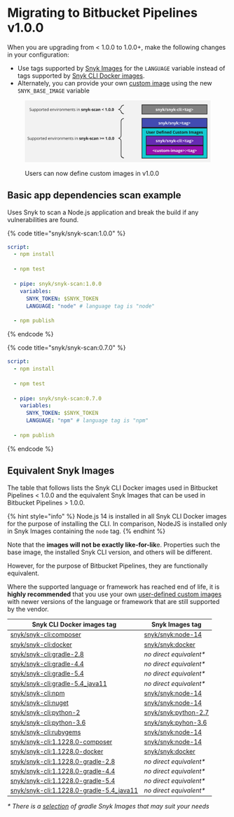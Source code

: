 # Migrating to Bitbucket Pipelines v1.0.0

When you are upgrading from < 1.0.0 to 1.0.0+, make the following changes in your configuration:

* Use tags supported by [Snyk Images](https://hub.docker.com/r/snyk/snyk/tags) for the `LANGUAGE` variable instead of tags supported by [Snyk CLI Docker images](https://hub.docker.com/r/snyk/snyk-cli/tags).
* Alternately, you can provide your own [custom image](../user-defined-custom-images-for-cli.md) using the new `SNYK_BASE_IMAGE` variable

<figure><img src="../../../.gitbook/assets/Untitled.jpg" alt="Users can now define custom images in v1.0.0"><figcaption><p>Users can now define custom images in v1.0.0</p></figcaption></figure>

## Basic app dependencies scan example <a href="#markdown-header-basic-app-dependencies-scan-example" id="markdown-header-basic-app-dependencies-scan-example"></a>

Uses Snyk to scan a Node.js application and break the build if any vulnerabilities are found.

{% code title="snyk/snyk-scan:1.0.0" %}
```yaml
script:
  - npm install

  - npm test

  - pipe: snyk/snyk-scan:1.0.0
    variables:
      SNYK_TOKEN: $SNYK_TOKEN
      LANGUAGE: "node" # language tag is "node"

  - npm publish
```
{% endcode %}

{% code title="snyk/snyk-scan:0.7.0" %}
```yaml
script:
  - npm install

  - npm test

  - pipe: snyk/snyk-scan:0.7.0
    variables:
      SNYK_TOKEN: $SNYK_TOKEN
      LANGUAGE: "npm" # language tag is "npm"

  - npm publish
```
{% endcode %}

## Equivalent Snyk Images

The table that follows lists the Snyk CLI Docker images used in Bitbucket Pipelines < 1.0.0 and the equivalent Snyk Images that can be used in Bitbucket Pipelines > 1.0.0.

{% hint style="info" %}
Node.js 14 is installed in all Snyk CLI Docker images for the purpose of installing the CLI. In comparison, NodeJS is installed only in Snyk Images containing the `node` tag.
{% endhint %}

Note that the **images will not be exactly like-for-lik**e. Properties such the base image, the installed Snyk CLI version, and others will be different.

However, for the purpose of Bitbucket Pipelines, they are functionally equivalent.

Where the supported language or framework has reached end of life, it is **highly recommended** that you use your own [user-defined custom images](../user-defined-custom-images-for-cli.md) with newer versions of the language or framework that are still supported by the vendor.

| **Snyk CLI Docker images tag**                                                                                                                                                                                     | **Snyk Images tag**                                                                                                                                               |
| ------------------------------------------------------------------------------------------------------------------------------------------------------------------------------------------------------------------ | ----------------------------------------------------------------------------------------------------------------------------------------------------------------- |
| [snyk/snyk-cli:composer](https://hub.docker.com/layers/snyk/snyk-cli/composer/images/sha256-5dabf21ff787a2533d8d53f74f80e690ab69112325181fa8c5b87570b381e8e6?context=explore)                                      | [snyk/snyk:node-14](https://hub.docker.com/r/snyk/snyk/tags?page=1\&name=node-14)                                                                                 |
| [snyk/snyk-cli:docker](https://hub.docker.com/layers/snyk/snyk-cli/docker/images/sha256-affb32b0be2f9d4dbf62abd2f63a2060d81f724fa0b14a755945385c08993ae4?context=explore)                                          | [snyk/snyk:docker](https://hub.docker.com/layers/snyk/snyk/docker/images/sha256-5031561bd647169eaa169d4ad8e7a9f61ede7ca4ed9d6a448894d499309da4de?context=explore) |
| [snyk/snyk-cli:gradle-2.8](https://hub.docker.com/layers/snyk/snyk-cli/gradle-2.8/images/sha256-791d44e3cd23813139eda15862a4013b44d8d2f6e82a43d38db85e61ca8f9811?context=explore)                                  | _no direct equivalent\*_                                                                                                                                          |
| [snyk/snyk-cli:gradle-4.4](https://hub.docker.com/layers/snyk/snyk-cli/gradle-4.4/images/sha256-d230db03d1c9e959485323e00edb255957c4e115316cfe194e55aa69cdc2743a?context=explore)                                  | _no direct equivalent\*_                                                                                                                                          |
| [snyk/snyk-cli:gradle-5.4](https://hub.docker.com/layers/snyk/snyk-cli/gradle-5.4/images/sha256-7d6741a7724093c77a7351bd3d84f81c69760c149d050c8e7714156fc4307aa8?context=explore)                                  | _no direct equivalent\*_                                                                                                                                          |
| [snyk/snyk-cli:gradle-5.4\_java11](https://hub.docker.com/layers/snyk/snyk-cli/gradle-5.4_java11/images/sha256-e46ec043d496232331eecf352d6e4e8af41958c6ec195696eeb8ece69f8bf9f7?context=explore)                   | _no direct equivalent\*_                                                                                                                                          |
| [snyk/snyk-cli:npm](https://hub.docker.com/layers/snyk/snyk-cli/npm/images/sha256-fcb80d3dc0f6d837327b19d2ccfe35461a22779f897ee929dd99dc008fc1ff2a?context=explore)                                                | [snyk/snyk:node-14](https://hub.docker.com/r/snyk/snyk/tags?page=1\&name=node-14)                                                                                 |
| [snyk/snyk-cli:nuget](https://hub.docker.com/layers/snyk/snyk-cli/nuget/images/sha256-c9163ae6deb39b9951bfa2e7cf99b539398fbc0ea9134d0059e58bbd00a95c55?context=explore)                                            | [snyk/snyk:node-14](https://hub.docker.com/r/snyk/snyk/tags?page=1\&name=node-14)                                                                                 |
| [snyk/snyk-cli:python-2](https://hub.docker.com/layers/snyk/snyk-cli/python-2/images/sha256-f7b2e87412242171d2f58133d8efd3e99c30e603ce940d4420058fea6411c2d0?context=explore)                                      | [snyk/snyk:python-2.7](https://hub.docker.com/r/snyk/snyk/tags?page=1\&name=python-2.7)                                                                           |
| [snyk/snyk-cli:python-3.6](https://hub.docker.com/layers/snyk/snyk-cli/python-3.6/images/sha256-085d514e77fd535eb490777b6a69b0495297e7db5eaf80a9a35ba870e69f2f2c?context=explore)                                  | [snyk/snyk:pyhon-3.6](https://hub.docker.com/r/snyk/snyk/tags?page=1\&name=python-3.6)                                                                            |
| [snyk/snyk-cli:rubygems](https://hub.docker.com/layers/snyk/snyk-cli/rubygems/images/sha256-50d3ccb5a2547db4f0c29332330e19b8118dca6f4fd4c7afa8cad82854ec3e46?context=explore)                                      | [snyk/snyk:node-14](https://hub.docker.com/r/snyk/snyk/tags?page=1\&name=node-14)                                                                                 |
| [snyk/snyk-cli:1.1228.0-composer](https://hub.docker.com/layers/snyk/snyk-cli/1.1228.0-composer/images/sha256-b2c8555c0503108d64c1784d441c4336ec96f80a7a305b2889d64679fba6353f?context=explore)                    | [snyk/snyk:node-14](https://hub.docker.com/r/snyk/snyk/tags?page=1\&name=node-14)                                                                                 |
| [snyk/snyk-cli:1.1228.0-docker](https://hub.docker.com/layers/snyk/snyk-cli/1.1228.0-docker/images/sha256-07cc3c26dc78cf183f09c98f681551d81f3db224fa55fc464694a0d37cb6da5e?context=explore)                        | [snyk/snyk:docker](https://hub.docker.com/layers/snyk/snyk/docker/images/sha256-5031561bd647169eaa169d4ad8e7a9f61ede7ca4ed9d6a448894d499309da4de?context=explore) |
| [snyk/snyk-cli:1.1228.0-gradle-2.8](https://hub.docker.com/layers/snyk/snyk-cli/1.1228.0-gradle-2.8/images/sha256-58985a5c9599008f7c30defd497298fb624f990359aaba5f042b7539b42a62f6?context=explore)                | _no direct equivalent\*_                                                                                                                                          |
| [snyk/snyk-cli:1.1228.0-gradle-4.4](https://hub.docker.com/layers/snyk/snyk-cli/1.1228.0-gradle-4.4/images/sha256-f09d66d19f8cc38fa1523b833d7f4262f3500e2338dfaa80292887877d559cf8?context=explore)                | _no direct equivalent\*_                                                                                                                                          |
| [snyk/snyk-cli:1.1228.0-gradle-5.4](https://hub.docker.com/layers/snyk/snyk-cli/1.1228.0-gradle-5.4/images/sha256-2bc490a3b49398117282f39d0619213c9e7ba4b20dc8ed695bb121201dab7b38?context=explore)                | _no direct equivalent\*_                                                                                                                                          |
| [snyk/snyk-cli:1.1228.0-gradle-5.4\_java11](https://hub.docker.com/layers/snyk/snyk-cli/1.1228.0-gradle-5.4_java11/images/sha256-9a05884de9da4de8b7098039bb28d634e3ca6ae0f3e47d4c5df43ff697e48c20?context=explore) | _no direct equivalent\*_                                                                                                                                          |

_\* There is a_ [_selection_](https://hub.docker.com/r/snyk/snyk/tags?page=1\&name=gradle) _of gradle Snyk Images that may suit your needs_
